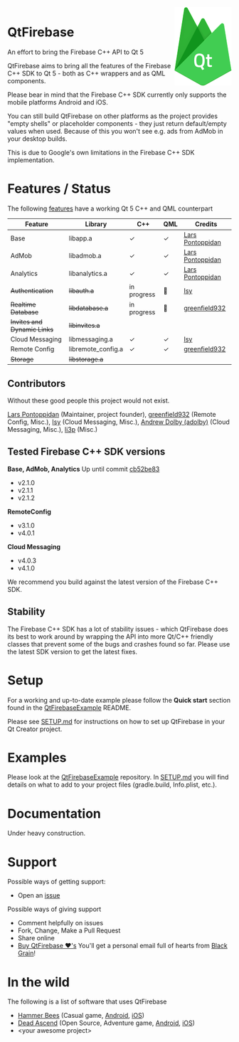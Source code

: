 <img src="logo.png" align="right" />

# QtFirebase
An effort to bring the Firebase C++ API to Qt 5

QtFirebase aims to bring all the features of the Firebase C++ SDK to Qt 5 - both as C++ wrappers and as QML components.

Please bear in mind that the Firebase C++ SDK currently only supports the mobile platforms Android and iOS.

You can still build QtFirebase on other platforms as the project provides "empty shells" or placeholder components - they just return default/empty values when used. Because of this you won't see e.g. ads from AdMob in your desktop builds.

This is due to Google's own limitations in the Firebase C++ SDK implementation.

# Features / Status
The following [features](https://firebase.google.com/docs/cpp/setup) have a working Qt 5 C++ and QML counterpart

Feature | Library | C++ | QML | Credits
------- | ------- | --- | --- | -------
Base                      |libapp.a             |✓|✓|[Lars Pontoppidan](https://github.com/Larpon)
AdMob                     |libadmob.a           |✓|✓|[Lars Pontoppidan](https://github.com/Larpon)
Analytics                 |libanalytics.a       |✓|✓|[Lars Pontoppidan](https://github.com/Larpon)
~~Authentication~~	          |~~libauth.a~~          |in progress |:wrench: |[Isy](https://github.com/isipisi281)
~~Realtime Database~~	        |~~libdatabase.a~~      |in progress |:wrench: |[greenfield932](https://github.com/greenfield932)
~~Invites and Dynamic Links~~	|~~libinvites.a~~       | | |
Cloud Messaging	          |libmessaging.a     |✓|✓|[Isy](https://github.com/isipisi281)
Remote Config             |libremote_config.a   |✓|✓|[greenfield932](https://github.com/greenfield932)
~~Storage~~	                  |~~libstorage.a~~       | | |

## Contributors
Without these good people this project would not exist.

[Lars Pontoppidan](https://github.com/Larpon) (Maintainer, project founder),
[greenfield932](https://github.com/greenfield932) (Remote Config, Misc.),
[Isy](https://github.com/isipisi281) (Cloud Messaging, Misc.),
[Andrew Dolby (adolby)](https://github.com/adolby) (Cloud Messaging, Misc.),
[li3p](https://github.com/li3p) (Misc.)

## Tested Firebase C++ SDK versions
**Base, AdMob, Analytics**
Up until commit [cb52be83](https://github.com/Larpon/QtFirebase/commit/cb52be8328a063956c2d2139fa9ab7152d955cc2)
* v2.1.0
* v2.1.1
* v2.1.2

**RemoteConfig**
* v3.1.0
* v4.0.1

**Cloud Messaging**
* v4.0.3
* v4.1.0

We recommend you build against the latest version of the Firebase C++ SDK.

## Stability
The Firebase C++ SDK has a lot of stability issues - which QtFirebase does its best to work around by wrapping the API into more Qt/C++ friendly classes that prevent some of the bugs and crashes found so far.
Please use the latest SDK version to get the latest fixes.

# Setup
For a working and up-to-date example please follow the **Quick start** section found in the [QtFirebaseExample](https://github.com/Larpon/QtFirebaseExample) README.

Please see [SETUP.md](https://github.com/Larpon/QtFirebase/blob/master/SETUP.md) for instructions on how to set up QtFirebase in your Qt Creator project.

# Examples
Please look at the [QtFirebaseExample](https://github.com/Larpon/QtFirebaseExample) repository.
In [SETUP.md](https://github.com/Larpon/QtFirebase/blob/master/SETUP.md) you will find details on what to add to your project files (gradle.build, Info.plist, etc.).

# Documentation
Under heavy construction.

# Support
Possible ways of getting support:
* Open an [issue](https://github.com/Larpon/QtFirebase/issues)

Possible ways of giving support
* Comment helpfully on issues
* Fork, Change, Make a Pull Request
* Share online
* [Buy QtFirebase &#10084;'s](https://www.paypal.com/cgi-bin/webscr?cmd=_s-xclick&hosted_button_id=4DHVNRBQRRU96)
  You'll get a personal email full of hearts from [Black Grain](http://blackgrain.dk/games/)!

# In the wild
The following is a list of software that uses QtFirebase
* [Hammer Bees](http://blackgrain.dk/games/hammerbees/) (Casual game, [Android](https://play.google.com/store/apps/details?id=com.bitkompot.android.hammerbees.ad), [iOS](https://itunes.apple.com/us/app/hammer-bees-free/id1164069527?ls=1&mt=8))
* [Dead Ascend](http://blackgrain.dk/games/deadascend/) (Open Source, Adventure game, [Android](https://play.google.com/store/apps/details?id=com.blackgrain.android.deadascend.ad), [iOS](https://itunes.apple.com/us/app/dead-ascend/id1197443665?ls=1&mt=8))
* \<your awesome project\>
